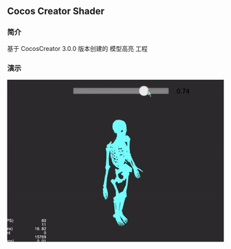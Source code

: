 ## Cocos Creator Shader

### 简介
基于 CocosCreator 3.0.0 版本创建的 模型高亮 工程

### 演示
![image](../../gif/202202/2022022502.gif)